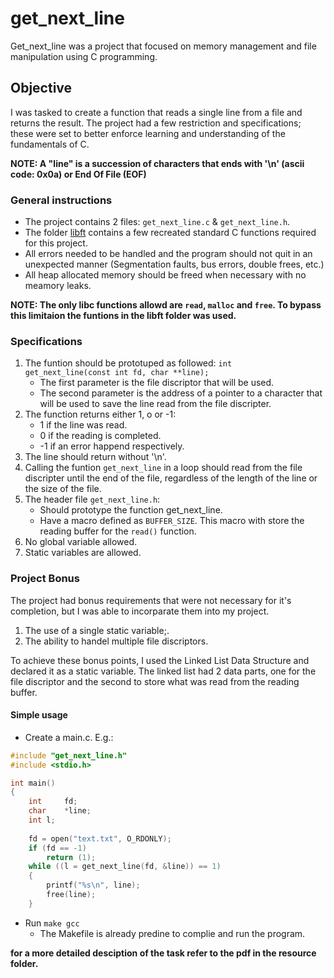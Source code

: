 # get_next_line

Get_next_line was a project that focused on memory management and file manipulation using C programming.

## Objective
I was tasked to create a function that reads a single line from a file and returns the result. The project had a few restriction and specifications; these were set to better enforce learning and understanding of the fundamentals of C.

**NOTE: A "line" is a succession of characters that ends with '\n' (ascii code: 0x0a) or End Of File (EOF)**

### General instructions
- The project contains 2 files: `get_next_line.c` & `get_next_line.h`.
- The folder [libft](https://github.com/Amaquena/libft) contains a few recreated standard C functions required for this project.
- All errors needed to be handled and the program should not quit in an unexpected manner (Segmentation faults, bus errors, double frees, etc.)
- All heap allocated memory should be freed when necessary with no meamory leaks.

**NOTE: The only libc functions allowd are `read`, `malloc` and `free`. To bypass this limitaion the funtions in the libft folder was used.**

### Specifications
1. The funtion should be prototuped as followed: `int  get_next_line(const int fd, char **line);`
    - The first parameter is the file discriptor that will be used.
    - The second parameter is the address of a pointer to a character that will be used to save the line read from the file discripter.
2. The function returns either 1, o or -1:
    - 1 if the line was read.
    - 0 if the reading is completed.
    - -1 if an error happend respectively.
3. The line should return without '\n'.
4. Calling the funtion `get_next_line` in a loop should read from the file discripter until the end of the file, regardless of the length of the line or the size of the file.
5. The header file `get_next_line.h`:
    - Should prototype the function get_next_line.
    - Have a macro defined as `BUFFER_SIZE`. This macro with store the reading buffer for the `read()` function.
6. No global variable allowed.
7. Static variables are allowed.

### Project Bonus
The project had bonus requirements that were not necessary for it's completion, but I was able to incorparate them into my project.
1. The use of a single static variable;.
2. The ability to handel multiple file discriptors.

To achieve these bonus points, I used the Linked List Data Structure and declared it as a static variable. The linked list had 2 data parts, one for the file discriptor and the second to store what was read from the reading buffer.

#### Simple usage
- Create a main.c. E.g.:
``` C
#include "get_next_line.h"
#include <stdio.h>

int main()
{
	int		fd;
	char	*line;
	int l;
	
	fd = open("text.txt", O_RDONLY);
	if (fd == -1)
		return (1);
	while ((l = get_next_line(fd, &line)) == 1)
	{
		printf("%s\n", line);
		free(line);
	}
```
- Run `make gcc`
    - The Makefile is already predine to complie and run the program.

**for a more detailed desciption of the task refer to the pdf in the resource folder.**
